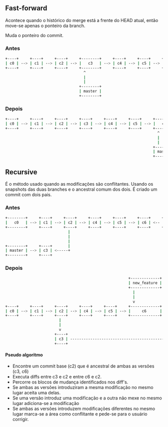 
Fast-forward
------------

Acontece quando o histórico do merge está a frente do HEAD atual,
então move-se apenas o ponteiro da branch.

Muda o ponteiro do commit.

### Antes

<!--
[ c0 ] -> [ c1 ] -> [ c2 ] -> [ c3 ]
[ master ] -> [ c3 ]
[ c3 ] -> [ c4 ] -> [ c5 ] -> [ c6 ]
[ new_feature ] -> [ c6 ]
-->

```sh
+----+     +----+     +----+     +--------+     +----+     +----+     +----+     +-------------+
| c0 | --> | c1 | --> | c2 | --> |   c3   | --> | c4 | --> | c5 | --> | c6 | <-- | new_feature |
+----+     +----+     +----+     +--------+     +----+     +----+     +----+     +-------------+
                                   ^
                                   |
                                   |
                                 +--------+
                                 | master |
                                 +--------+
```

### Depois

<!--
[ c0 ] -> [ c1 ] -> [ c2 ] -> [ c3 ]
[ c3 ] -> [ c4 ] -> [ c5 ] -> [ c6 ]
[ master ] -> [ c6 ]
[ new_feature ] -> [ c6 ]

-->

```sh
+----+     +----+     +----+     +----+     +----+     +----+     +--------+     +-------------+
| c0 | --> | c1 | --> | c2 | --> | c3 | --> | c4 | --> | c5 | --> |   c6   | <-- | new_feature |
+----+     +----+     +----+     +----+     +----+     +----+     +--------+     +-------------+
                                                                    ^
                                                                    |
                                                                    |
                                                                  +--------+
                                                                  | master |
                                                                  +--------+


```

Recursive
---------

É o método usado quando as modificações são conflitantes.
Usando os snapshots das duas branches e o ancestral comum dos
dois.  É criado um commit com dois pais.

<!--
[ c0 ] -> [ c1 ] -> [ c2 ] -> [ c3 ]
[ master ] -> [ c3 ]
[ c2 ] -> [ c4 ] -> [ c5 ] -> [ c6 ]
[ new_feature ] -> [ c6 ]

-->

### Antes

```sh
+--------+     +----+     +----+     +----+     +----+     +----+     +-------------+
|   c0   | --> | c1 | --> | c2 | --> | c4 | --> | c5 | --> | c6 | <-- | new_feature |
+--------+     +----+     +----+     +----+     +----+     +----+     +-------------+
                            |
                            |
                            |
+--------+     +----+       |
| master | --> | c3 | <-----+
+--------+     +----+

```

### Depois

<!--
[ c0 ] -> [ c1 ] -> [ c2 ] -> [ c3 ]
[ master ] -> [ c7 ]
[ c2 ] -> [ c4 ] -> [ c5 ] -> [ c6 ]
[ new_feature ] -> [ c6 ]
[ c6 ] -> [ c7 ]
[ c3 ] -> [ c7 ]
-->

```sh
                                                       +-------------+
                                                       | new_feature |
                                                       +-------------+
                                                         |
                                                         |
                                                         v
+----+     +----+     +----+     +----+     +----+     +-------------+     +----+     +--------+
| c0 | --> | c1 | --> | c2 | --> | c4 | --> | c5 | --> |     c6      | --> | c7 | <-- | master |
+----+     +----+     +----+     +----+     +----+     +-------------+     +----+     +--------+
                        |                                                    ^
                        |                                                    |
                        v                                                    |
                      +----+                                                 |
                      | c3 | ------------------------------------------------+
                      +----+


```

#### Pseudo algoritmo

- Encontre um commit base (c2) que é ancestral de ambas as versões
(c3, c6)
- Executa diffs entre  c3 e c2 e entre c6 e c2.
- Percorre os blocos de mudança identificados nos diff's.
- Se ambas as versões introduziram a mesma modificação no mesmo lugar aceita uma delas.
- Se uma versão introduz uma modificação e a outra não mexe no
mesmo lugar adiciona-se a modificação
- Se ambas as versões introduzem modificações diferentes no mesmo
lugar marca-se a área como conflitante e pede-se para o usuário
corrigir.

